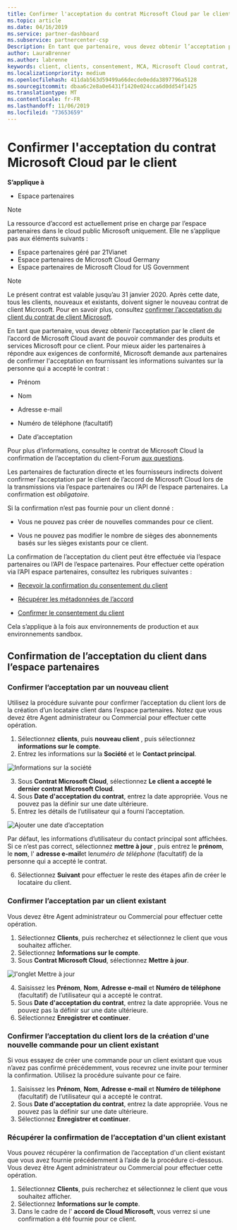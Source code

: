 ```yaml
---
title: Confirmer l'acceptation du contrat Microsoft Cloud par le client | Espace partenaires
ms.topic: article
ms.date: 04/16/2019
ms.service: partner-dashboard
ms.subservice: partnercenter-csp
Description: En tant que partenaire, vous devez obtenir l’acceptation par le client de l’accord de Microsoft Cloud avant de pouvoir commander des produits et services Microsoft pour ce client. Pour mieux aider les partenaires à répondre aux exigences de conformité, Microsoft demande aux partenaires de confirmer l'acceptation en fournissant des informations sur la personne qui a accepté le contrat.
author: LauraBrenner
ms.author: labrenne
keywords: client, clients, consentement, MCA, Microsoft Cloud contrat, modèles de contrat client
ms.localizationpriority: medium
ms.openlocfilehash: 411dab563d59499a66decde0edda3897796a5128
ms.sourcegitcommit: dbaa6c2e8a0e6431f1420e024cca6d0dd54f1425
ms.translationtype: MT
ms.contentlocale: fr-FR
ms.lasthandoff: 11/06/2019
ms.locfileid: "73653659"
---
```

# <a name="confirm-customer-acceptance-of-the-microsoft-cloud-agreement"></a>Confirmer l'acceptation du contrat Microsoft Cloud par le client

**S’applique à**
-  Espace partenaires

> [!NOTE]
> La ressource d’accord est actuellement prise en charge par l’espace partenaires dans le cloud public Microsoft uniquement. Elle ne s’applique pas aux éléments suivants :
> * Espace partenaires géré par 21Vianet
> * Espace partenaires de Microsoft Cloud Germany
> * Espace partenaires de Microsoft Cloud for US Government

>[!NOTE]
>Le présent contrat est valable jusqu’au 31 janvier 2020. Après cette date, tous les clients, nouveaux et existants, doivent signer le nouveau contrat de client Microsoft. Pour en savoir plus, consultez [confirmer l’acceptation du client du contrat de client Microsoft](confirm-customer-agreement.md).

En tant que partenaire, vous devez obtenir l’acceptation par le client de l’accord de Microsoft Cloud avant de pouvoir commander des produits et services Microsoft pour ce client. Pour mieux aider les partenaires à répondre aux exigences de conformité, Microsoft demande aux partenaires de confirmer l'acceptation en fournissant les informations suivantes sur la personne qui a accepté le contrat : 

-   Prénom

-   Nom

-   Adresse e-mail

-   Numéro de téléphone (facultatif)

-   Date d’acceptation

Pour plus d’informations, consultez le contrat de Microsoft Cloud la confirmation de l’acceptation du client-Forum [aux questions](https://docs.microsoft.com/partner-center/confirm-consent-faq).

Les partenaires de facturation directe et les fournisseurs indirects doivent confirmer l’acceptation par le client de l’accord de Microsoft Cloud lors de la transmissions via l’espace partenaires ou l’API de l’espace partenaires. La confirmation est *obligatoire*.

Si la confirmation n’est pas fournie pour un client donné :

-   Vous ne pouvez pas créer de nouvelles commandes pour ce client.

-   Vous ne pouvez pas modifier le nombre de sièges des abonnements basés sur les sièges existants pour ce client.

La confirmation de l’acceptation du client peut être effectuée via l’espace partenaires ou l’API de l’espace partenaires. Pour effectuer cette opération via l’API espace partenaires, consultez les rubriques suivantes : 

-   [Recevoir la confirmation du consentement du client](https://docs.microsoft.com/partner-center/develop/get-confirmation-of-customer-consent)

-   [Récupérer les métadonnées de l’accord](https://docs.microsoft.com/partner-center/develop/get-agreement-metadata)

-   [Confirmer le consentement du client](https://docs.microsoft.com/partner-center/develop/confirm-customer-consent)


Cela s’applique à la fois aux environnements de production et aux environnements sandbox.

## <a name="confirming-customer-acceptance-in-partner-center"></a>Confirmation de l’acceptation du client dans l’espace partenaires

### <a name="confirm-customer-acceptance-for-a-new-customer"></a>Confirmer l’acceptation par un nouveau client

Utilisez la procédure suivante pour confirmer l’acceptation du client lors de la création d’un locataire client dans l’espace partenaires. Notez que vous devez être Agent administrateur ou Commercial pour effectuer cette opération.

1. Sélectionnez **clients**, puis **nouveau client** , puis sélectionnez **informations sur le compte**.
2. Entrez les informations sur la **Société** et le **Contact principal**.

![Informations sur la société](images/mca/mca1.png)

3. Sous **Contrat Microsoft Cloud**, sélectionnez **Le client a accepté le dernier contrat Microsoft Cloud**.
4. Sous **Date d'acceptation du contrat**, entrez la date appropriée. Vous ne pouvez pas la définir sur une date ultérieure.
5. Entrez les détails de l’utilisateur qui a fourni l’acceptation.

![Ajouter une date d’acceptation](images/mca/MCA3.png)

Par défaut, les informations d’utilisateur du contact principal sont affichées. Si ce n’est pas correct, sélectionnez **mettre à jour** , puis entrez le **prénom**, le **nom**, l' **adresse e-mail**et le*numéro de téléphone* (facultatif) de la personne qui a accepté le contrat.

6. Sélectionnez **Suivant** pour effectuer le reste des étapes afin de créer le locataire du client.

### <a name="confirm-customer-acceptance-for-an-existing-customer"></a>Confirmer l’acceptation par un client existant

Vous devez être Agent administrateur ou Commercial pour effectuer cette opération.

1. Sélectionnez **Clients**, puis recherchez et sélectionnez le client que vous souhaitez afficher.
2. Sélectionnez **Informations sur le compte**.
3. Sous **Contrat Microsoft Cloud**, sélectionnez **Mettre à jour**.

![l'onglet Mettre à jour](images/mca/mca4.png)

4. Saisissez les **Prénom**, **Nom**, **Adresse e-mail** et **Numéro de téléphone** (facultatif) de l’utilisateur qui a accepté le contrat.
5. Sous **Date d'acceptation du contrat**, entrez la date appropriée. Vous ne pouvez pas la définir sur une date ultérieure.
6. Sélectionnez **Enregistrer et continuer**.

### <a name="confirm-customer-acceptance-while-creating-new-order-for-an-existing-customer"></a>Confirmer l’acceptation du client lors de la création d'une nouvelle commande pour un client existant

Si vous essayez de créer une commande pour un client existant que vous n’avez pas confirmé précédemment, vous recevrez une invite pour terminer la confirmation. Utilisez la procédure suivante pour ce faire.

1. Saisissez les **Prénom**, **Nom**, **Adresse e-mail** et **Numéro de téléphone** (facultatif) de l’utilisateur qui a accepté le contrat.
2. Sous **Date d'acceptation du contrat**, entrez la date appropriée. Vous ne pouvez pas la définir sur une date ultérieure.
3. Sélectionnez **Enregistrer et continuer**.

### <a name="retrieve-confirmation-of-customer-acceptance-for-an-existing-customer"></a>Récupérer la confirmation de l’acceptation d'un client existant

Vous pouvez récupérer la confirmation de l’acceptation d'un client existant que vous avez fournie précédemment à l’aide de la procédure ci-dessous. Vous devez être Agent administrateur ou Commercial pour effectuer cette opération.

1. Sélectionnez **Clients**, puis recherchez et sélectionnez le client que vous souhaitez afficher.
2. Sélectionnez **Informations sur le compte**.
3. Dans le cadre de l' **accord de Cloud Microsoft**, vous verrez si une confirmation a été fournie pour ce client.
